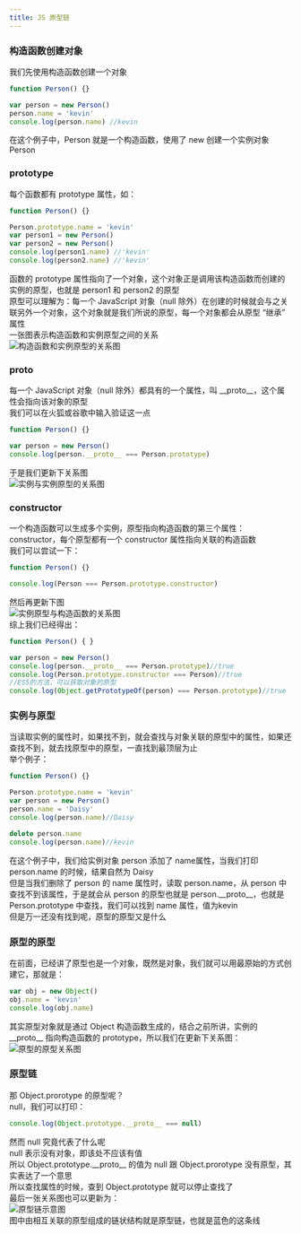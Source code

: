 ```yaml
---
title: JS 原型链
---
```


### 构造函数创建对象
<div class="font_min">我们先使用构造函数创建一个对象</div>

```js
function Person() {}

var person = new Person()
person.name = 'kevin'
console.log(person.name) //kevin
```
<div class="font_min">在这个例子中，Person 就是一个构造函数，使用了 new 创建一个实例对象 Person</div>

### prototype
<div class="font_min">每个函数都有 prototype 属性，如：</div>

```js
function Person() {}

Person.prototype.name = 'kevin'
var person1 = new Person()
var person2 = new Person()
console.log(person1.name) //'kevin'
console.log(person2.name) //'kevin'
```
<div class="font_min">函数的 prototype 属性指向了一个对象，这个对象正是调用该构造函数而创建的实例的原型，也就是 person1 和 person2 的原型</div>
<div class="font_min">原型可以理解为：每一个 JavaScript 对象（null 除外）在创建的时候就会与之关联另外一个对象，这个对象就是我们所说的原型，每一个对象都会从原型 “继承” 属性</div>
<div class="font_min">一张图表示构造函数和实例原型之间的关系</div>
<img src="https://camo.githubusercontent.com/02789d6806b75d34b2017021f58efa3aa7a2ee6be8a0c05fb3293438884b9ec0/68747470733a2f2f63646e2e6a7364656c6976722e6e65742f67682f6d717971696e6766656e672f426c6f672f496d616765732f70726f746f74797065312e706e67" alt="构造函数和实例原型的关系图" data-canonical-src="https://cdn.jsdelivr.net/gh/mqyqingfeng/Blog/Images/prototype1.png" style="max-width: 100%;">

### __proto__
<div class="font_min">每一个 JavaScript 对象（null 除外）都具有的一个属性，叫 __proto__，这个属性会指向该对象的原型</div>
<div class="font_min">我们可以在火狐或谷歌中输入验证这一点</div>

```js
function Person() {}

var person = new Person()
console.log(person.__proto__ === Person.prototype)
```
<div class="font_min">于是我们更新下关系图</div>
<img src="https://camo.githubusercontent.com/3dde335faa15d03ffe3b907f6e5c2b5f4d2183caa4c47ac7486794bc407f663c/68747470733a2f2f63646e2e6a7364656c6976722e6e65742f67682f6d717971696e6766656e672f426c6f672f496d616765732f70726f746f74797065322e706e67" alt="实例与实例原型的关系图" data-canonical-src="https://cdn.jsdelivr.net/gh/mqyqingfeng/Blog/Images/prototype2.png" style="max-width: 100%;">

### constructor
<div class="font_min">一个构造函数可以生成多个实例，原型指向构造函数的第三个属性：constructor，每个原型都有一个 constructor 属性指向关联的构造函数</div>
<div class="font_min">我们可以尝试一下：</div>

```js
function Person() {}

console.log(Person === Person.prototype.constructor)
```
<div class="font_min">然后再更新下图</div>
<img src="https://camo.githubusercontent.com/0aaf005afda83d4e2fdd2bbe523df228b567a091317a2154181771b2706ea2ef/68747470733a2f2f63646e2e6a7364656c6976722e6e65742f67682f6d717971696e6766656e672f426c6f672f496d616765732f70726f746f74797065332e706e67" alt="实例原型与构造函数的关系图" data-canonical-src="https://cdn.jsdelivr.net/gh/mqyqingfeng/Blog/Images/prototype3.png" style="max-width: 100%;">

<div class="font_min">综上我们已经得出：</div>

```js
function Person() { }

var person = new Person()
console.log(person.__proto__ === Person.prototype)//true
console.log(Person.prototype.constructor === Person)//true
//ES5的方法，可以获取对象的原型
console.log(Object.getPrototypeOf(person) === Person.prototype)//true
```

### 实例与原型
<div class="font_min">当读取实例的属性时，如果找不到，就会查找与对象关联的原型中的属性，如果还查找不到，就去找原型中的原型，一直找到最顶层为止</div>
<div class="font_min">举个例子：</div>

```js
function Person() {}

Person.prototype.name = 'kevin'
var person = new Person()
person.name = 'Daisy'
console.log(person.name)//Daisy

delete person.name
console.log(person.name)//kevin
```
<div class="font_min">在这个例子中，我们给实例对象 person 添加了 name属性，当我们打印 person.name 的时候，结果自然为 Daisy</div>
<div class="font_min">但是当我们删除了 person 的 name 属性时，读取 person.name，从 person 中查找不到该属性，于是就会从 person 的原型也就是 person.__proto__，也就是 Person.prototype 中查找，我们可以找到 name 属性，值为kevin</div>
<div class="font_min">但是万一还没有找到呢，原型的原型又是什么</div>

### 原型的原型
<div class="font_min">在前面，已经讲了原型也是一个对象，既然是对象，我们就可以用最原始的方式创建它，那就是：</div>

```js
var obj = new Object()
obj.name = 'kevin'
console.log(obj.name)
```
<div class="font_min">其实原型对象就是通过 Object 构造函数生成的，结合之前所讲，实例的 __proto__ 指向构造函数的 prototype，所以我们在更新下关系图：</div>
<img src="https://camo.githubusercontent.com/ad0ee0e2594c1ac471bbb42321963c130f4fe1ef9ec70389c8ced54544d3fd6c/68747470733a2f2f63646e2e6a7364656c6976722e6e65742f67682f6d717971696e6766656e672f426c6f672f496d616765732f70726f746f74797065342e706e67" alt="原型的原型关系图" data-canonical-src="https://cdn.jsdelivr.net/gh/mqyqingfeng/Blog/Images/prototype4.png" style="max-width: 100%;">

### 原型链
<div class="font_min">那 Object.prorotype 的原型呢？</div>
<div class="font_min">null，我们可以打印：</div>

```js
console.log(Object.prototype.__proto__ === null)
```
<div class="font_min">然而 null 究竟代表了什么呢</div>
<div class="font_min markdown-body">null 表示没有对象，即该处不应该有值</div>
<div class="font_min">所以 Object.prototype.__proto__ 的值为 null 跟 Object.prorotype 没有原型，其实表达了一个意思</div>
<div class="font_min">所以查找属性的时候，查到 Object.prototype 就可以停止查找了</div>
<div class="font_min">最后一张关系图也可以更新为：</div>
<img src="https://camo.githubusercontent.com/9a69b0f03116884e80cf566f8542cf014a4dd043fce6ce030d615040461f4e5a/68747470733a2f2f63646e2e6a7364656c6976722e6e65742f67682f6d717971696e6766656e672f426c6f672f496d616765732f70726f746f74797065352e706e67" alt="原型链示意图" data-canonical-src="https://cdn.jsdelivr.net/gh/mqyqingfeng/Blog/Images/prototype5.png" style="max-width: 100%;">
<div class="font_min">图中由相互关联的原型组成的链状结构就是原型链，也就是蓝色的这条线</div>